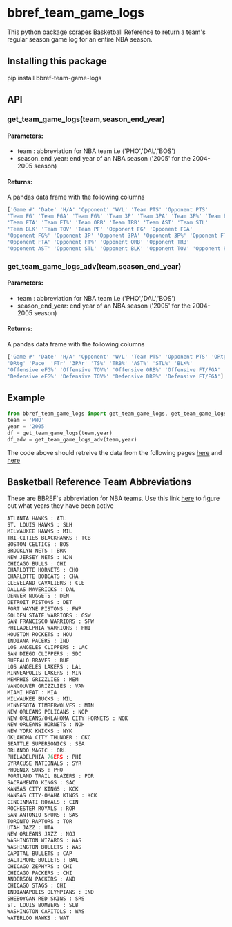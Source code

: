 # bbref_team_game_logs
This python package scrapes Basketball Reference to return a team's regular season game log for an entire NBA season.

## Installing this package
pip install bbref-team-game-logs

## API
  ### get_team_game_logs(team,season_end_year)
   #### Parameters:
   * team : abbreviation for NBA team i.e ('PHO','DAL','BOS')
   * season_end_year: end year of an NBA season ('2005' for the 2004-2005 season)
   #### Returns:
   A pandas data frame with the following columns

  ```python
['Game #' 'Date' 'H/A' 'Opponent' 'W/L' 'Team PTS' 'Opponent PTS'
 'Team FG' 'Team FGA' 'Team FG%' 'Team 3P' 'Team 3PA' 'Team 3P%' 'Team FT'
 'Team FTA' 'Team FT%' 'Team ORB' 'Team TRB' 'Team AST' 'Team STL'
 'Team BLK' 'Team TOV' 'Team PF' 'Opponent FG' 'Opponent FGA'
 'Opponent FG%' 'Opponent 3P' 'Opponent 3PA' 'Opponent 3P%' 'Opponent FT'
 'Opponent FTA' 'Opponent FT%' 'Opponent ORB' 'Opponent TRB'
 'Opponent AST' 'Opponent STL' 'Opponent BLK' 'Opponent TOV' 'Opponent PF']
```
  ### get_team_game_logs_adv(team,season_end_year)
   #### Parameters:
   * team : abbreviation for NBA team i.e ('PHO','DAL','BOS')
   * season_end_year: end year of an NBA season ('2005' for the 2004-2005 season)
   #### Returns:
   A pandas data frame with the following columns

  ```python
['Game #' 'Date' 'H/A' 'Opponent' 'W/L' 'Team PTS' 'Opponent PTS' 'ORtg'
 'DRtg' 'Pace' 'FTr' '3PAr' 'TS%' 'TRB%' 'AST%' 'STL%' 'BLK%'
 'Offensive eFG%' 'Offensive TOV%' 'Offensive ORB%' 'Offensive FT/FGA'
 'Defensive eFG%' 'Defensive TOV%' 'Defensive DRB%' 'Defensive FT/FGA']
```
## Example
 ```python
from bbref_team_game_logs import get_team_game_logs, get_team_game_logs_adv
team = 'PHO'
year = '2005'
df = get_team_game_logs(team,year)
df_adv = get_team_game_logs_adv(team,year)
```
The code above should retreive the data from the following pages [here](https://www.basketball-reference.com/teams/PHO/2005/gamelog/) and [here](https://www.basketball-reference.com/teams/PHO/2005/gamelog-advanced/)

## Basketball Reference Team Abbreviations
These are BBREF's abbreviation for NBA teams. Use this link [here](https://www.basketball-reference.com/teams/) to figure out what years they have been active
 ```python
ATLANTA HAWKS : ATL
ST. LOUIS HAWKS : SLH
MILWAUKEE HAWKS : MIL
TRI-CITIES BLACKHAWKS : TCB
BOSTON CELTICS : BOS
BROOKLYN NETS : BRK
NEW JERSEY NETS : NJN
CHICAGO BULLS : CHI
CHARLOTTE HORNETS : CHO
CHARLOTTE BOBCATS : CHA
CLEVELAND CAVALIERS : CLE
DALLAS MAVERICKS : DAL
DENVER NUGGETS : DEN
DETROIT PISTONS : DET
FORT WAYNE PISTONS : FWP
GOLDEN STATE WARRIORS : GSW
SAN FRANCISCO WARRIORS : SFW
PHILADELPHIA WARRIORS : PHI
HOUSTON ROCKETS : HOU
INDIANA PACERS : IND
LOS ANGELES CLIPPERS : LAC
SAN DIEGO CLIPPERS : SDC
BUFFALO BRAVES : BUF
LOS ANGELES LAKERS : LAL
MINNEAPOLIS LAKERS : MIN
MEMPHIS GRIZZLIES : MEM
VANCOUVER GRIZZLIES : VAN
MIAMI HEAT : MIA
MILWAUKEE BUCKS : MIL
MINNESOTA TIMBERWOLVES : MIN
NEW ORLEANS PELICANS : NOP
NEW ORLEANS/OKLAHOMA CITY HORNETS : NOK
NEW ORLEANS HORNETS : NOH
NEW YORK KNICKS : NYK
OKLAHOMA CITY THUNDER : OKC
SEATTLE SUPERSONICS : SEA
ORLANDO MAGIC : ORL
PHILADELPHIA 76ERS : PHI
SYRACUSE NATIONALS : SYR
PHOENIX SUNS : PHO
PORTLAND TRAIL BLAZERS : POR
SACRAMENTO KINGS : SAC
KANSAS CITY KINGS : KCK
KANSAS CITY-OMAHA KINGS : KCK
CINCINNATI ROYALS : CIN
ROCHESTER ROYALS : ROR
SAN ANTONIO SPURS : SAS
TORONTO RAPTORS : TOR
UTAH JAZZ : UTA
NEW ORLEANS JAZZ : NOJ
WASHINGTON WIZARDS : WAS
WASHINGTON BULLETS : WAS
CAPITAL BULLETS : CAP
BALTIMORE BULLETS : BAL
CHICAGO ZEPHYRS : CHI
CHICAGO PACKERS : CHI
ANDERSON PACKERS : AND
CHICAGO STAGS : CHI
INDIANAPOLIS OLYMPIANS : IND
SHEBOYGAN RED SKINS : SRS
ST. LOUIS BOMBERS : SLB
WASHINGTON CAPITOLS : WAS
WATERLOO HAWKS : WAT
```
